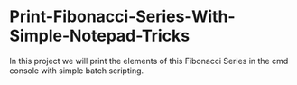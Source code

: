 # Print-Fibonacci-Series-With-Simple-Notepad-Tricks
In this project we will print the elements of this Fibonacci Series in the cmd console with simple batch scripting. 
